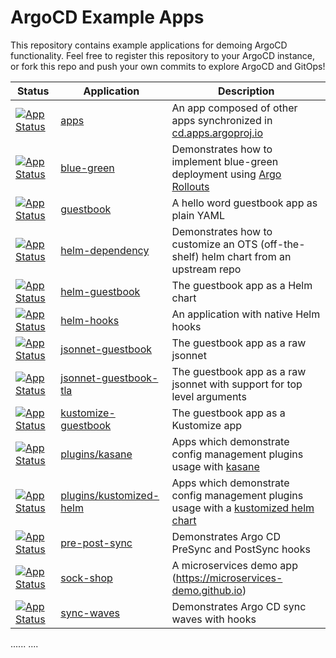 # ArgoCD Example Apps

This repository contains example applications for demoing ArgoCD functionality. Feel free
to register this repository to your ArgoCD instance, or fork this repo and push your own commits
to explore ArgoCD and GitOps!

| Status                                                                    | Application                                        | Description                                                                                                              |
| ------------------------------------------------------------------------- | -------------------------------------------------- | ------------------------------------------------------------------------------------------------------------------------ |
| [![App Status][badge_sync_example_apps]][app_sync_example_apps]           | [apps](apps/)                                      | An app composed of other apps synchronized in [cd.apps.argoproj.io][app_sync_example_apps]                               |
| [![App Status][badge_blue_green]][app_blue_green]                         | [blue-green](blue-green/)                          | Demonstrates how to implement blue-green deployment using [Argo Rollouts](https://github.com/argoproj/argo-rollouts)     |
| [![App Status][badge_guestbook]][app_guestbook]                           | [guestbook](guestbook/)                            | A hello word guestbook app as plain YAML                                                                                 |
| [![App Status][badge_helm_dependency]][app_helm_dependency]               | [helm-dependency](helm-dependency/)                | Demonstrates how to customize an OTS (off-the-shelf) helm chart from an upstream repo                                    |
| [![App Status][badge_helm_guestbook]][app_helm_guestbook]                 | [helm-guestbook](helm-guestbook/)                  | The guestbook app as a Helm chart                                                                                        |
| [![App Status][badge_helm_hooks]][app_helm_hooks]                         | [helm-hooks](helm-hooks/)                          | An application with native Helm hooks                                                                                    |
| [![App Status][badge_jsonnet_guestbook]][app_jsonnet_guestbook]           | [jsonnet-guestbook](jsonnet-guestbook/)            | The guestbook app as a raw jsonnet                                                                                       |
| [![App Status][badge_jsonnet_guestbook_tla]][app_jsonnet_guestbook_tla]   | [jsonnet-guestbook-tla](jsonnet-guestbook-tla/)    | The guestbook app as a raw jsonnet with support for top level arguments                                                  |
| [![App Status][badge_kustomize_guestbook]][app_kustomize_guestbook]       | [kustomize-guestbook](kustomize-guestbook/)        | The guestbook app as a Kustomize app                                                                                     |
| [![App Status][badge_plugin_kasane]][app_plugin_kasane]                   | [plugins/kasane](plugins/kasane)                   | Apps which demonstrate config management plugins usage with [kasane](plugins/kasane/README.md)                           |
| [![App Status][badge_plugin_kustomized_helm]][app_plugin_kustomized_helm] | [plugins/kustomized-helm](plugins/kustomized-helm) | Apps which demonstrate config management plugins usage with a [kustomized helm chart](plugins/kustomized-helm/README.md) |
| [![App Status][badge_pre_post_sync]][app_pre_post_sync]                   | [pre-post-sync](pre-post-sync/)                    | Demonstrates Argo CD PreSync and PostSync hooks                                                                          |
| [![App Status][badge_sock_shop]][app_sock_shop]                           | [sock-shop](sock-shop/)                            | A microservices demo app (https://microservices-demo.github.io)                                                          |
| [![App Status][badge_sync_waves]][app_sync_waves]                         | [sync-waves](sync-waves/)                          | Demonstrates Argo CD sync waves with hooks                                                                               |

[app_sync_example_apps]: https://cd.apps.argoproj.io/applications/sync-example-apps
[badge_sync_example_apps]: https://cd.apps.argoproj.io/api/badge?revision=true&name=sync-example-apps
[app_blue_green]: https://cd.apps.argoproj.io/applications/example.blue-green
[badge_blue_green]: https://cd.apps.argoproj.io/api/badge?revision=true&name=example.blue-green
[app_guestbook]: https://cd.apps.argoproj.io/applications/example.guestbook
[badge_guestbook]: https://cd.apps.argoproj.io/api/badge?revision=true&name=example.guestbook
[app_helm_dependency]: https://cd.apps.argoproj.io/applications/example.helm-dependency
[badge_helm_dependency]: https://cd.apps.argoproj.io/api/badge?revision=true&name=example.helm-dependency
[app_helm_guestbook]: https://cd.apps.argoproj.io/applications/example.helm-guestbook
[badge_helm_guestbook]: https://cd.apps.argoproj.io/api/badge?revision=true&name=example.helm-guestbook
[app_helm_hooks]: https://cd.apps.argoproj.io/applications/example.helm-hooks
[badge_helm_hooks]: https://cd.apps.argoproj.io/api/badge?revision=true&name=example.helm-hooks
[app_jsonnet_guestbook]: https://cd.apps.argoproj.io/applications/example.jsonnet-guestbook
[badge_jsonnet_guestbook]: https://cd.apps.argoproj.io/api/badge?revision=true&name=example.jsonnet-guestbook
[app_jsonnet_guestbook_tla]: https://cd.apps.argoproj.io/applications/example.jsonnet-guestbook-tla
[badge_jsonnet_guestbook_tla]: https://cd.apps.argoproj.io/api/badge?revision=true&name=example.jsonnet-guestbook-tla
[app_kustomize_guestbook]: https://cd.apps.argoproj.io/applications/example.kustomize-guestbook
[badge_kustomize_guestbook]: https://cd.apps.argoproj.io/api/badge?revision=true&name=example.kustomize-guestbook
[app_plugin_kasane]: https://cd.apps.argoproj.io/applications/example.plugin-kasane
[badge_plugin_kasane]: https://cd.apps.argoproj.io/api/badge?revision=true&name=example.plugin-kasane
[app_plugin_kustomized_helm]: https://cd.apps.argoproj.io/applications/example.plugin-kustomized-helm
[badge_plugin_kustomized_helm]: https://cd.apps.argoproj.io/api/badge?revision=true&name=example.plugin-kustomized-helm
[app_pre_post_sync]: https://cd.apps.argoproj.io/applications/example.pre-post-sync
[badge_pre_post_sync]: https://cd.apps.argoproj.io/api/badge?revision=true&name=example.pre-post-sync
[app_sock_shop]: https://cd.apps.argoproj.io/applications/example.sock-shop
[badge_sock_shop]: https://cd.apps.argoproj.io/api/badge?revision=true&name=example.sock-shop
[app_sync_waves]: https://cd.apps.argoproj.io/applications/example.sync-waves
[badge_sync_waves]: https://cd.apps.argoproj.io/api/badge?revision=true&name=example.sync-waves

......
....
